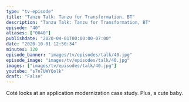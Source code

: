 ```yaml
---
type: "tv-episode"
title: "Tanzu Talk: Tanzu for Transformation, BT"
description: "Tanzu Talk: Tanzu for Transformation, BT"
episode: "40"
aliases: ["0040"]
publishdate: "2020-04-01T00:00:00-07:00"
date: "2020-10-01 12:50:34"
minutes: 120
episode_banner: "images/tv/episodes/talk/40.jpg"
episode_image: "images/tv/episodes/talk/40.jpg"
images: ["images/tv/episodes/talk/40.jpg"]
youtube: "s7n7UWYQolk"
draft: "False"
---
```


Coté looks at an application modernization case study. Plus, a cute baby.